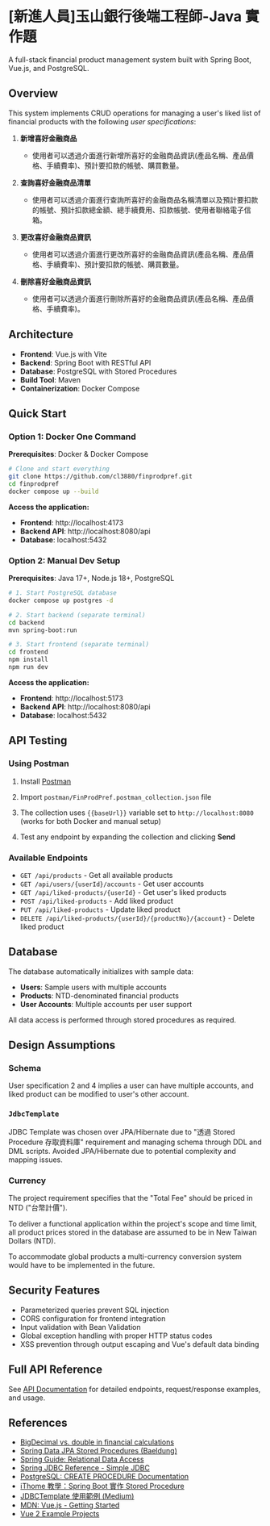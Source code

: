 # \[新進人員]玉山銀行後端工程師-Java 實作題

A full-stack financial product management system built with Spring Boot, Vue.js, and PostgreSQL.

## Overview

This system implements CRUD operations for managing a user's liked list of financial products with the following *user specifications*:

1. **新增喜好金融商品** 
    - 使用者可以透過介面進行新增所喜好的金融商品資訊(產品名稱、產品價格、手續費率)、預計要扣款的帳號、購買數量。

2. **查詢喜好金融商品清單** 
    - 使用者可以透過介面進行查詢所喜好的金融商品名稱清單以及預計要扣款的帳號、預計扣款總金額、總手續費用、扣款帳號、使用者聯絡電子信箱。

3. **更改喜好金融商品資訊**
    - 使用者可以透過介面進行更改所喜好的金融商品資訊(產品名稱、產品價格、手續費率)、預計要扣款的帳號、購買數量。

4. **刪除喜好金融商品資訊**
    - 使用者可以透過介面進行刪除所喜好的金融商品資訊(產品名稱、產品價格、手續費率)。

## Architecture

- **Frontend**: Vue.js with Vite
- **Backend**: Spring Boot with RESTful API
- **Database**: PostgreSQL with Stored Procedures
- **Build Tool**: Maven
- **Containerization**: Docker Compose

## Quick Start

### Option 1: Docker One Command

**Prerequisites**: Docker & Docker Compose

```bash
# Clone and start everything
git clone https://github.com/cl3880/finprodpref.git
cd finprodpref
docker compose up --build
```

**Access the application:**
- **Frontend**: http://localhost:4173
- **Backend API**: http://localhost:8080/api
- **Database**: localhost:5432

### Option 2: Manual Dev Setup

**Prerequisites**: Java 17+, Node.js 18+, PostgreSQL

```bash
# 1. Start PostgreSQL database
docker compose up postgres -d

# 2. Start backend (separate terminal)
cd backend
mvn spring-boot:run

# 3. Start frontend (separate terminal)
cd frontend
npm install
npm run dev
```

**Access the application:**
- **Frontend**: http://localhost:5173
- **Backend API**: http://localhost:8080/api
- **Database**: localhost:5432

## API Testing

### Using Postman

1. Install [Postman](https://www.postman.com/downloads/)

2. Import `postman/FinProdPref.postman_collection.json` file

3. The collection uses `{{baseUrl}}` variable set to `http://localhost:8080` (works for both Docker and manual setup)

4. Test any endpoint by expanding the collection and clicking **Send**

### Available Endpoints
- `GET /api/products` - Get all available products
- `GET /api/users/{userId}/accounts` - Get user accounts
- `GET /api/liked-products/{userId}` - Get user's liked products
- `POST /api/liked-products` - Add liked product
- `PUT /api/liked-products` - Update liked product
- `DELETE /api/liked-products/{userId}/{productNo}/{account}` - Delete liked product

## Database

The database automatically initializes with sample data:
- **Users**: Sample users with multiple accounts
- **Products**: NTD-denominated financial products
- **User Accounts**: Multiple accounts per user support

All data access is performed through stored procedures as required.

## Design Assumptions

### Schema

User specification 2 and 4 implies a user can have multiple accounts, and liked product can be modified to user's other account.

### `JdbcTemplate`

JDBC Template was chosen over JPA/Hibernate due to "透過 Stored Procedure 存取資料庫" requirement and managing schema through DDL and DML scripts. Avoided JPA/Hibernate due to potential complexity and mapping issues.

### Currency

The project requirement specifies that the "Total Fee" should be priced in NTD ("台幣計價").

To deliver a functional application within the project's scope and time limit, all product prices stored in the database are assumed to be in New Taiwan Dollars (NTD).

To accommodate global products a multi-currency conversion system would have to be implemented in the future.



## Security Features

- Parameterized queries prevent SQL injection
- CORS configuration for frontend integration
- Input validation with Bean Validation
- Global exception handling with proper HTTP status codes
- XSS prevention through output escaping and Vue's default data binding

## Full API Reference

See [API Documentation](backend/API.md) for detailed endpoints, request/response examples, and usage.

## References

- [BigDecimal vs. double in financial calculations](https://java-performance.info/bigdecimal-vs-double-in-financial-calculations/)
- [Spring Data JPA Stored Procedures (Baeldung)](https://www.baeldung.com/spring-data-jpa-stored-procedures#query-annotation)
- [Spring Guide: Relational Data Access](https://spring.io/guides/gs/relational-data-access)
- [Spring JDBC Reference - Simple JDBC](https://docs.spring.io/spring-framework/reference/data-access/jdbc/simple.html)
- [PostgreSQL: CREATE PROCEDURE Documentation](https://www.postgresql.org/docs/current/sql-createprocedure.html)
- [iThome 教學：Spring Boot 實作 Stored Procedure](https://ithelp.ithome.com.tw/articles/10324750)
- [JDBCTemplate 使用範例 (Medium)](https://medium.com/@simiao-it/jdbctemplate-%E7%AF%84%E4%BE%8B-2c9a1f3718ba)
- [MDN: Vue.js - Getting Started](https://developer.mozilla.org/en-US/docs/Learn_web_development/Core/Frameworks_libraries/Vue_getting_started)
- [Vue 2 Example Projects](https://v2.vuejs.org/v2/examples/)
